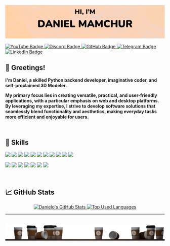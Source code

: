 [![Danielo's GitHub Banner](img/Logo.png)](https://github.com/DanieloM83)
<div align="left">
    <a href="#">
        <img src="https://img.shields.io/badge/-YouTube-ffd29f?style=flat&logo=YouTube&logoColor=white&labelColor=red" alt="YouTube Badge">
    </a>
        <a href="#">
        <img src="https://img.shields.io/badge/-Discord-ffd29f?style=flat&logo=Discord&logoColor=white&labelColor=red" alt="Discord Badge">
    </a>
    </a>
        <a href="https://github.com/DanieloM83">
        <img src="https://img.shields.io/badge/-GitHub-ffd29f?style=flat&logo=GitHub&logoColor=white&labelColor=red" alt="GitHub Badge">
    </a>
    <a href="#">
        <img src="https://img.shields.io/badge/-Telegram-ffd29f?style=flat&logo=Telegram&logoColor=white&labelColor=red" alt="Telegram Badge">
    </a>
        <a href="#">
        <img src="https://img.shields.io/badge/-LinkedIn-ffd29f?style=flat&logo=LinkedIn&logoColor=white&labelColor=red" alt="LinkedIn Badge">
    </a>
</div>

## 👋 Greetings!

**I'm Daniel, a skilled Python backend developer, imaginative coder, and self-proclaimed 3D Modeler.**

**My primary focus lies in creating versatile, practical, and user-friendly applications, with a particular emphasis on web and desktop platforms. By leveraging my expertise, I strive to develop software solutions that seamlessly blend functionality and aesthetics, making everyday tasks more efficient and enjoyable for users.**
<br>

<br>


## 💼 Skills

![](https://img.shields.io/badge/Code-Python-ffd29f?style=flat&logo=Python&logoColor=white&labelColor=red)
![](https://img.shields.io/badge/Code-FastAPI-ffd29f?style=flat&logo=FastAPI&logoColor=white&labelColor=red)
![](https://img.shields.io/badge/Code-Django-ffd29f?style=flat&logo=Django&logoColor=white&labelColor=red)
![](https://img.shields.io/badge/Code-PyQT6-ffd29f?style=flat&logo=QT&logoColor=white&labelColor=red)
![](https://img.shields.io/badge/DB-SQLalchemy-ffd29f?style=flat&logo=microsoftsqlserver&logoColor=white&labelColor=red)
![](https://img.shields.io/badge/DB-MySQL-ffd29f?style=flat&logo=MySQL&logoColor=white&labelColor=red)
![](https://img.shields.io/badge/DB-SQLite-ffd29f?style=flat&logo=SQLite&logoColor=white&labelColor=red)
![](https://img.shields.io/badge/Style-HTML-ffd29f?style=flat&logo=html5&logoColor=white&labelColor=red)
![](https://img.shields.io/badge/Style-CSS-ffd29f?style=flat&logo=css3&logoColor=white&labelColor=red)
![](https://img.shields.io/badge/Code-JavaScript-ffd29f?style=flat&logo=javascript&logoColor=white&labelColor=red)
![](https://img.shields.io/badge/Code-Three.js-ffd29f?style=flat&logo=three.js&logoColor=white&labelColor=red)


![](https://img.shields.io/badge/Art-Blender-ffd29f?style=flat&logo=Blender&logoColor=white&labelColor=red)
![](https://img.shields.io/badge/Art-Photoshop-ffd29f?style=flat&logo=adobephotoshop&logoColor=white&labelColor=red)
![](https://img.shields.io/badge/Art-Premiere%20Pro-ffd29f?style=flat&logo=adobepremierepro&logoColor=white&labelColor=red)
![](https://img.shields.io/badge/Testing-Postman-ffd29f?style=flat&logo=postman&logoColor=white&labelColor=red)
![](https://img.shields.io/badge/Testing-Jira-ffd29f?style=flat&logo=Jira&logoColor=white&labelColor=red)
![](https://img.shields.io/badge/VCS-Git-ffd29f?style=flat&logo=Git&logoColor=white&labelColor=red)
![](https://img.shields.io/badge/VCS-GitHub-ffd29f?style=flat&logo=GitHub&logoColor=white&labelColor=red)
<br>

<br>


## 📈 GitHub Stats

<div align="center">
    <a href="https://github.com/DanieloM83">
        <img align="top" src="https://github-readme-stats.vercel.app/api?username=danielom83&show_icons=true&line_height=27&count_private=true&title_color=d8644d&text_color=d8644d&icon_color=d8644d&bg_color=ffd29f" alt="Danielo's GitHub Stats" width=48%>
    </a>
    <a href="https://github.com/DanieloM83">
        <img align="top" src="https://github-readme-stats.vercel.app/api/top-langs/?username=danielom83&show_icons=true&title_color=d8644d&icon_color=f6c32c&text_color=d8644d&bg_color=ffd29f&count_private=true&layout=compact" alt="Top Used Languages" width=48%>
    </a>
</div>

---

<br>

<img src="img/Coffee.png">
